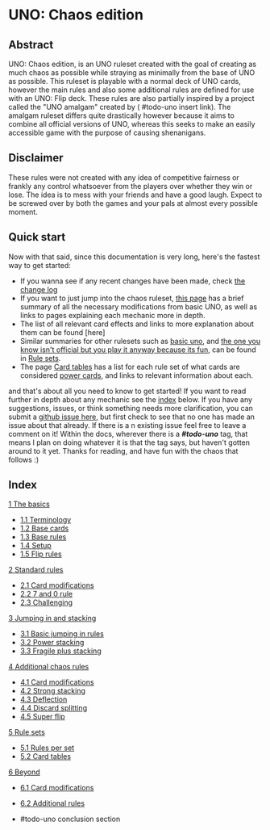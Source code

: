 # UNO: Chaos edition
## Abstract
UNO: Chaos edition, is an UNO ruleset created with the goal of creating as much chaos as possible while straying as minimally from the base of UNO as possible. This ruleset is playable with a normal deck of UNO cards, however the main rules and also some additional rules are defined for use with an UNO: Flip deck. These rules are also partially inspired by a project called the "UNO amalgam" created by ( #todo-uno insert link). The amalgam ruleset differs quite drastically however because it aims to combine all official versions of UNO, whereas this seeks to make an easily accessible game with the purpose of causing shenanigans. 
## Disclaimer
These rules were not created with any idea of competitive fairness or frankly any control whatsoever from the players over whether they win or lose. The idea is to mess with your friends and have a good laugh. Expect to be screwed over by both the games and your pals at almost every possible moment.
## Quick start
Now with that said, since this documentation is very long, here's the fastest way to get started:
- If you wanna see if any recent changes have been made, check [the change log](https://github.com/samgcode/UNO-Chaos-Edition-docs/commits/main)
- If you want to just jump into the chaos ruleset, [this page](./docs/rule-sets/rule-sets.html#Chaos) has a brief summary of all the necessary modifications from basic UNO, as well as links to pages explaining each mechanic more in depth. 
- The list of all relevant card effects and links to more explanation about them can be found [here] 
- Similar summaries for other rulesets such as [basic uno](./docs/rule-sets/rule-sets.html#Basic%20uno), and [the one you know isn't official but you play it anyway because its fun](./docs/rule-sets/rule-sets.html#Standard%20rules), can be found in [Rule sets](./docs/rule-sets/rule-sets.html). 
- The page [Card tables](./docs/rule-sets/card-tables.html) has a list for each rule set of what cards are considered [power cards](./docs/base-rules/), and links to relevant information about each.

and that's about all you need to know to get started! If you want to read further in depth about any mechanic see the [index](#Index) below. If you have any suggestions, issues, or think something needs more clarification, you can submit a [github issue here](https://github.com/samgcode/UNO-Chaos-Edition-docs/issues), but first check to see that no one has made an issue about that already. If there is a n existing issue feel free to leave a comment on it! Within the docs, wherever there is a ***\#todo-uno*** tag, that means I plan on doing whatever it is that the tag says, but haven't gotten around to it yet. Thanks for reading, and have fun with the chaos that follows :)
## Index

[1 The basics](./docs/base-rules/index.html)
- [1.1 Terminology](./docs/base-rules/terminology.html)
- [1.2 Base cards](./docs/base-rules/cards.html)
- [1.3 Base rules](./docs/base-rules/base-rules.html)
- [1.4 Setup](./docs/base-rules/setup.html)
- [1.5 Flip rules](./docs/base-rules/flip.html)

[2 Standard rules](./docs/standard-rules/index.html)
- [2.1 Card modifications](./docs/standard-rules/card-mods.html)
- [2.2 7 and 0 rule](./docs/standard-rules/7-and-0.html)
- [2.3 Challenging](./docs/standard-rules/challenging.html)

[3 Jumping in and stacking](./docs/jumping-stacking/index.html)
- [3.1 Basic jumping in rules](./docs/jumping-stacking/basic-jumping.html)
- [3.2 Power stacking](./docs/jumping-stacking/power-stacking.html)
- [3.3 Fragile plus stacking](./docs/jumping-stacking/standard-stacking.html)

[4 Additional chaos rules](./docs/chaos-rules/index.html)
- [4.1 Card modifications](./docs/chaos-rules/card-mods.html)
- [4.2 Strong stacking](./docs/chaos-rules/strong-stacking.html)
- [4.3 Deflection](./docs/chaos-rules/deflection.html)
- [4.4 Discard splitting](./docs/chaos-rules/splitting.html)
- [4.5 Super flip](./docs/chaos-rules/super-flip.html)

[5 Rule sets](./docs/rule-sets/index.html)
- [5.1 Rules per set](./docs/rule-sets/rule-sets.html)
- [5.2 Card tables](./docs/rule-sets/card-tables.html)

[6 Beyond](./docs/extreme-rules/index.html)
- [6.1 Card modifications](./docs/extreme-rules/card-mods.html)
- [6.2 Additional rules](./docs/extreme-rules/additional-rules.html)

- #todo-uno conclusion section

